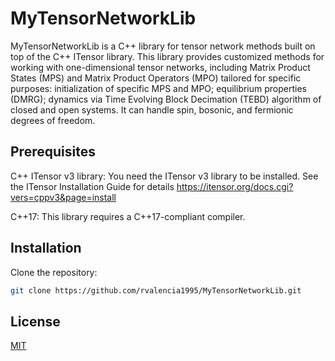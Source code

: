 # MyTensorNetworkLib

MyTensorNetworkLib is a C++ library for tensor network methods built on top of the C++ ITensor library. This library provides customized methods for working with one-dimensional tensor networks, including Matrix Product States (MPS) and Matrix Product Operators (MPO) tailored for specific purposes: initialization of specific MPS and MPO; equilibrium properties (DMRG); dynamics via Time Evolving Block Decimation (TEBD) algorithm of closed and open systems. It can handle spin, bosonic, and fermionic degrees of freedom.

## Prerequisites

C++ ITensor v3 library: You need the ITensor v3 library to be installed. See the ITensor Installation Guide for details https://itensor.org/docs.cgi?vers=cppv3&page=install

C++17: This library requires a C++17-compliant compiler.

## Installation
Clone the repository:
```bash
git clone https://github.com/rvalencia1995/MyTensorNetworkLib.git
```


## License

[MIT](https://choosealicense.com/licenses/mit/)
